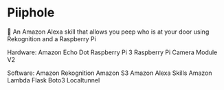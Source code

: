 # Piiphole
 :door: An Amazon Alexa skill that allows you peep who is at your door using Rekognition and a Raspberry Pi
 
Hardware:
Amazon Echo Dot
Raspberry Pi 3
Raspberry Pi Camera Module V2

Software:
Amazon Rekognition
Amazon S3
Amazon Alexa Skills
Amazon Lambda
Flask
Boto3
Localtunnel

